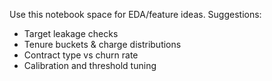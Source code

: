 Use this notebook space for EDA/feature ideas.
Suggestions:
- Target leakage checks
- Tenure buckets & charge distributions
- Contract type vs churn rate
- Calibration and threshold tuning
